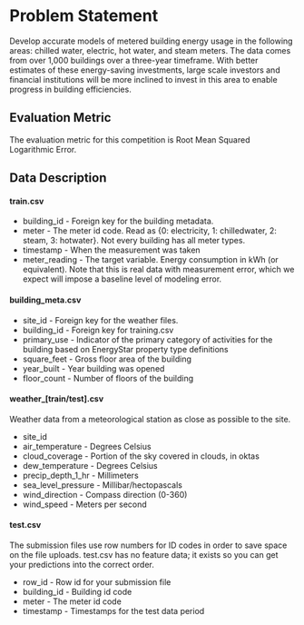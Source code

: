 # Problem Statement
Develop accurate models of metered building energy usage in the following areas: chilled water, electric, hot water, and steam meters. The data comes from over 1,000 buildings over a three-year timeframe. With better estimates of these energy-saving investments, large scale investors and financial institutions will be more inclined to invest in this area to enable progress in building efficiencies.

## Evaluation Metric
The evaluation metric for this competition is Root Mean Squared Logarithmic Error.

## Data Description
#### train.csv
- building_id - Foreign key for the building metadata.
- meter - The meter id code. Read as {0: electricity, 1: chilledwater, 2: steam, 3: hotwater}. Not every building has all meter types.
- timestamp - When the measurement was taken
- meter_reading - The target variable. Energy consumption in kWh (or equivalent). Note that this is real data with measurement error, which we expect will impose a baseline level of modeling error.
#### building_meta.csv
- site_id - Foreign key for the weather files.
- building_id - Foreign key for training.csv
- primary_use - Indicator of the primary category of activities for the building based on EnergyStar property type definitions
- square_feet - Gross floor area of the building
- year_built - Year building was opened
- floor_count - Number of floors of the building
#### weather_[train/test].csv
Weather data from a meteorological station as close as possible to the site.

- site_id
- air_temperature - Degrees Celsius
- cloud_coverage - Portion of the sky covered in clouds, in oktas
- dew_temperature - Degrees Celsius
- precip_depth_1_hr - Millimeters
- sea_level_pressure - Millibar/hectopascals
- wind_direction - Compass direction (0-360)
- wind_speed - Meters per second
#### test.csv
The submission files use row numbers for ID codes in order to save space on the file uploads. test.csv has no feature data; it exists so you can get your predictions into the correct order.

- row_id - Row id for your submission file
- building_id - Building id code
- meter - The meter id code
- timestamp - Timestamps for the test data period